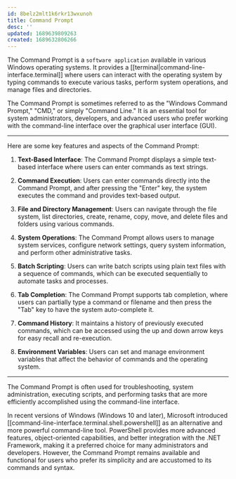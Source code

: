 ```yaml
---
id: 8belz2mlt1k6rkr13wxunoh
title: Command Prompt
desc: ''
updated: 1689639809263
created: 1689632806266
---
```


The Command Prompt is a `software application` available in various Windows operating systems. It provides a [[terminal|command-line-interface.terminal]] where users can interact with the operating system by typing commands to execute various tasks, perform system operations, and manage files and directories.

The Command Prompt is sometimes referred to as the "Windows Command Prompt," "CMD," or simply "Command Line." It is an essential tool for system administrators, developers, and advanced users who prefer working with the command-line interface over the graphical user interface (GUI).

---

Here are some key features and aspects of the Command Prompt:

1. **Text-Based Interface**: The Command Prompt displays a simple text-based interface where users can enter commands as text strings.

2. **Command Execution**: Users can enter commands directly into the Command Prompt, and after pressing the "Enter" key, the system executes the command and provides text-based output.

3. **File and Directory Management**: Users can navigate through the file system, list directories, create, rename, copy, move, and delete files and folders using various commands.

4. **System Operations**: The Command Prompt allows users to manage system services, configure network settings, query system information, and perform other administrative tasks.

5. **Batch Scripting**: Users can write batch scripts using plain text files with a sequence of commands, which can be executed sequentially to automate tasks and processes.

6. **Tab Completion**: The Command Prompt supports tab completion, where users can partially type a command or filename and then press the "Tab" key to have the system auto-complete it.

7. **Command History**: It maintains a history of previously executed commands, which can be accessed using the up and down arrow keys for easy recall and re-execution.

8. **Environment Variables**: Users can set and manage environment variables that affect the behavior of commands and the operating system.

---

The Command Prompt is often used for troubleshooting, system administration, executing scripts, and performing tasks that are more efficiently accomplished using the command-line interface.

In recent versions of Windows (Windows 10 and later), Microsoft introduced [[command-line-interface.terminal.shell.powershell]] as an alternative and more powerful command-line tool. PowerShell provides more advanced features, object-oriented capabilities, and better integration with the .NET Framework, making it a preferred choice for many administrators and developers. However, the Command Prompt remains available and functional for users who prefer its simplicity and are accustomed to its commands and syntax.